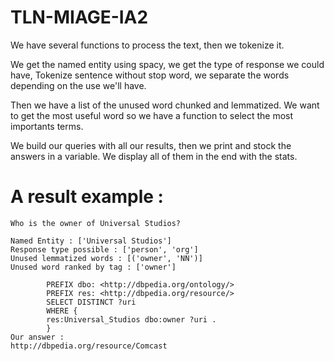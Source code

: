 # TLN-MIAGE-IA2

We have several functions to process the text, then we tokenize it.

We get the named entity using spacy, we get the type of response we could have, Tokenize sentence without stop word, we separate the words depending on the use we'll have.

Then we have a list of the unused word chunked and lemmatized. We want to get the most useful word so we have a function to select the most importants terms.

We build our queries with all our results, then we print and stock the answers in a variable. We display all of them in the end with the stats.

# A result example : 

```
Who is the owner of Universal Studios?

Named Entity : ['Universal Studios']
Response type possible : ['person', 'org']
Unused lemmatized words : [('owner', 'NN')]
Unused word ranked by tag : ['owner']

        PREFIX dbo: <http://dbpedia.org/ontology/>
        PREFIX res: <http://dbpedia.org/resource/>
        SELECT DISTINCT ?uri
        WHERE {
        res:Universal_Studios dbo:owner ?uri .
        }
Our answer : 
http://dbpedia.org/resource/Comcast
```
